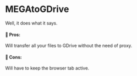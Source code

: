 # MEGAtoGDrive
Well, it does what it says.
<h4>🎉 Pros:</h4>
  Will transfer all your files to GDrive without the need of proxy.
<h4>👀 Cons:</h4>
  Will have to keep the browser tab active.
